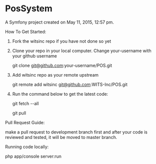 PosSystem
=========

A Symfony project created on May 11, 2015, 12:57 pm.

How To Get Started:

1) Fork the witsinc repo if you have not done so yet

2) Clone your repo in your local computer. Change your-username with your github username

	git clone git@github.com:your-username/POS.git
	
3) Add witsinc repo as your remote upstream 

	git remote add witsinc git@github.com:WITS-Inc/POS.git
	
4) Run the command below to get the latest code:

	git fetch --all
	
	git pull
	
Pull Request Guide:

make a pull request to development branch first and after your code is reviewed and tested, it will be moved to master branch.

Running code locally:

php app/console server:run
	
